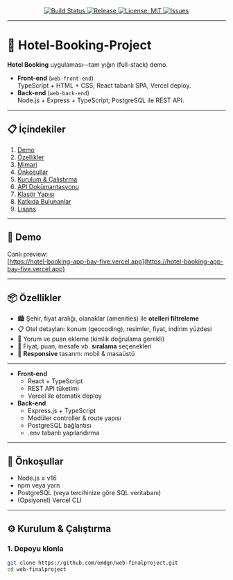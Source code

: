 
<!-- PROJECT SHIELDS -->
<!-- Replace with your own badges or remove what you don’t need -->
<p align="center">
  <a href="https://github.com/omdgn/web-finalproject/actions">
    <img alt="Build Status" src="https://img.shields.io/github/workflow/status/omdgn/web-finalproject/CI?style=for-the-badge" />
  </a>
  <a href="https://github.com/omdgn/web-finalproject/releases">
    <img alt="Release" src="https://img.shields.io/github/v/release/omdgn/web-finalproject?style=for-the-badge" />
  </a>
  <a href="LICENSE">
    <img alt="License: MIT" src="https://img.shields.io/github/license/omdgn/web-finalproject?style=for-the-badge" />
  </a>
  <a href="https://github.com/omdgn/web-finalproject/issues">
    <img alt="Issues" src="https://img.shields.io/github/issues/omdgn/web-finalproject?style=for-the-badge" />
  </a>
</p>

---

# 🏨 Hotel-Booking-Project

**Hotel Booking** uygulaması—tam yığın (full-stack) demo.

- **Front-end** (`web-front-end`)  
  TypeScript + HTML + CSS; React tabanlı SPA, Vercel deploy.  
- **Back-end** (`web-back-end`)  
  Node.js + Express + TypeScript; PostgreSQL ile REST API.

---

## 📋 İçindekiler

1. [Demo](#-demo)  
2. [Özellikler](#-özellikler)  
3. [Mimari](#-mimari)  
4. [Önkoşullar](#-önkoşullar)  
5. [Kurulum & Çalıştırma](#️-kurulum--çalıştırma)  
6. [API Dokümantasyonu](#-api-dokümantasyonu)  
7. [Klasör Yapısı](#-klasör-yapısı)  
8. [Katkıda Bulunanlar](#-katkıda-bulunanlar)  
9. [Lisans](#-lisans)  

---

## 🚀 Demo

Canlı preview:  
[https://hotel-booking-app-bay-five.vercel.app](https://hotel-booking-app-bay-five.vercel.app)

---

## 📦 Özellikler

- 🏙️ Şehir, fiyat aralığı, olanaklar (amenities) ile **otelleri filtreleme**  
- 📋 Otel detayları: konum (geocoding), resimler, fiyat, indirim yüzdesi  
- 💬 Yorum ve puan ekleme (kimlik doğrulama gerekli)  
- 🔀 Fiyat, puan, mesafe vb. **sıralama** seçenekleri  
- 📱 **Responsive** tasarım: mobil & masaüstü  

---


- **Front-end**  
  - React + TypeScript  
  - REST API tüketimi  
  - Vercel ile otomatik deploy  
- **Back-end**  
  - Express.js + TypeScript  
  - Modüler controller & route yapısı  
  - PostgreSQL bağlantısı  
  - .env tabanlı yapılandırma  

---

## 🔧 Önkoşullar

- Node.js ≥ v16  
- npm veya yarn  
- PostgreSQL (veya tercihinize göre SQL veritabanı)  
- (Opsiyonel) Vercel CLI  

---

## ⚙️ Kurulum & Çalıştırma

### 1. Depoyu klonla  
```bash
git clone https://github.com/omdgn/web-finalproject.git
cd web-finalproject


